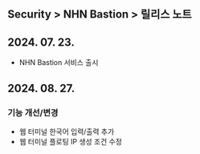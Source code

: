 ## Security > NHN Bastion > 릴리스 노트

## 2024. 07. 23.
* NHN Bastion 서비스 출시

## 2024. 08. 27.
### 기능 개선/변경
* 웹 터미널 한국어 입력/출력 추가
* 웹 터미널 플로팅 IP 생성 조건 수정

